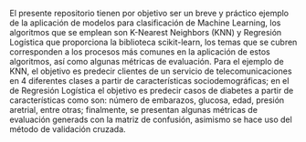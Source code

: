 El presente repositorio tienen por objetivo ser un breve y práctico ejemplo de la aplicación de modelos para clasificación de Machine Learning, 
los algoritmos que se emplean son K-Nearest Neighbors (KNN) y Regresión Logística que proporciona la biblioteca scikit-learn, 
los temas que se cubren corresponden a los procesos más comunes en la aplicación de estos algoritmos, así como algunas métricas de evaluación.
Para el ejemplo de KNN, el objetivo es predecir clientes de un servicio de telecomunicaciones en 4 diferentes clases a partir de características sociodemográficas; 
en el de Regresión Logística el objetivo es predecir casos de diabetes a partir de características como son: número de embarazos, glucosa, edad, presión aretrial, entre otras;
finalmente, se presentan algunas métricas de evaluación generads con la matriz de confusión, asimismo se hace uso del método de validación cruzada. 
